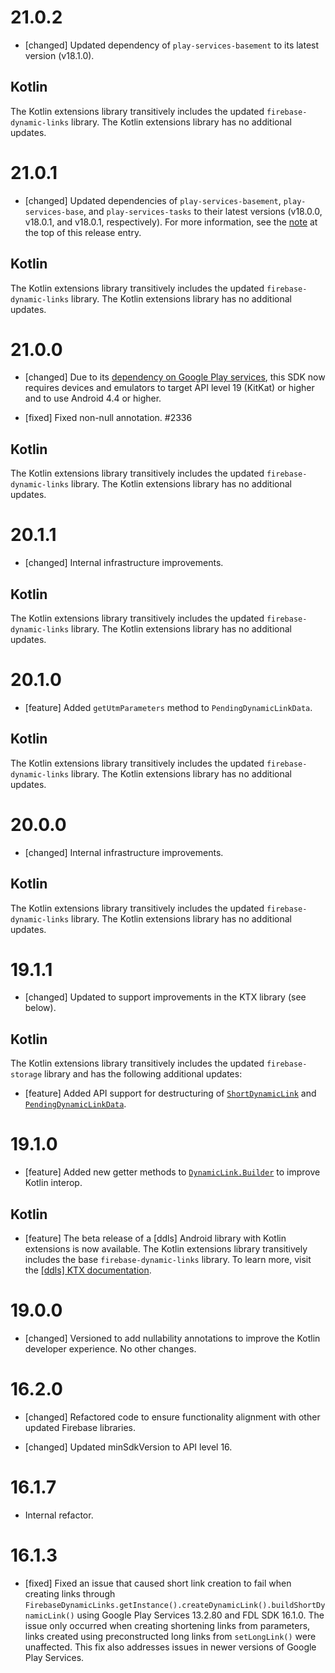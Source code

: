 # 21.0.2
* [changed] Updated dependency of `play-services-basement` to its latest
  version (v18.1.0).

## Kotlin
The Kotlin extensions library transitively includes the updated
`firebase-dynamic-links` library. The Kotlin extensions library has no
additional updates.

# 21.0.1
* [changed] Updated dependencies of `play-services-basement`,
  `play-services-base`, and `play-services-tasks` to their latest versions
  (v18.0.0, v18.0.1, and v18.0.1, respectively). For more information, see the
  [note](#basement18-0-0_base18-0-1_tasks18-0-1) at the top of this release
  entry.

## Kotlin
The Kotlin extensions library transitively includes the updated
`firebase-dynamic-links` library. The Kotlin extensions library has no
additional updates.

# 21.0.0
- [changed] Due to its
  [dependency on Google Play services](/docs/android/android-play-services),
  this SDK now requires devices and emulators to target API level 19 (KitKat)
  or higher and to use Android 4.4 or higher.

- [fixed] Fixed non-null annotation.
  #2336

## Kotlin
The Kotlin extensions library transitively includes the updated
`firebase-dynamic-links` library. The Kotlin extensions library has no
additional updates.

# 20.1.1
- [changed] Internal infrastructure improvements.

## Kotlin
The Kotlin extensions library transitively includes the updated
`firebase-dynamic-links` library. The Kotlin extensions library has no
additional updates.

# 20.1.0
- [feature] Added `getUtmParameters` method to `PendingDynamicLinkData`.

## Kotlin
The Kotlin extensions library transitively includes the updated
`firebase-dynamic-links` library. The Kotlin extensions library has no
additional updates.

# 20.0.0
- [changed] Internal infrastructure improvements.

## Kotlin
The Kotlin extensions library transitively includes the updated
`firebase-dynamic-links` library. The Kotlin extensions library has no
additional updates.

# 19.1.1
- [changed] Updated to support improvements in the KTX library (see below).

## Kotlin
The Kotlin extensions library transitively includes the updated
`firebase-storage` library and has the following additional updates:

- [feature] Added API support for destructuring of
  [`ShortDynamicLink`](/docs/reference/kotlin/com/google/firebase/dynamiclinks/ShortDynamicLink)
  and
  [`PendingDynamicLinkData`](/docs/reference/kotlin/com/google/firebase/dynamiclinks/PendingDynamicLinkData).

# 19.1.0
* [feature] Added new getter methods to
  [`DynamicLink.Builder`](//firebase.google.com/docs/reference/android/com/google/firebase/dynamiclinks/DynamicLink.Builder)
  to improve Kotlin interop.

## Kotlin
* [feature] The beta release of a [ddls] Android library with
  Kotlin extensions is now available. The Kotlin extensions library transitively
  includes the base `firebase-dynamic-links` library. To learn more, visit the
  [[ddls] KTX documentation](/docs/reference/kotlin/com/google/firebase/dynamiclinks/ktx/package-summary).

# 19.0.0
* [changed] Versioned to add nullability annotations to improve the Kotlin
  developer experience. No other changes.

# 16.2.0
* [changed] Refactored code to ensure functionality alignment with other
  updated Firebase libraries.

* [changed] Updated minSdkVersion to API level 16.

# 16.1.7
* Internal refactor.


# 16.1.3
* [fixed] Fixed an issue that caused short link creation to fail when creating
links through `FirebaseDynamicLinks.getInstance().createDynamicLink().buildShortDynamicLink()`
using Google Play Services 13.2.80 and FDL SDK 16.1.0. The issue only occurred
when creating shortening links from parameters, links created using
preconstructed long links from `setLongLink()` were unaffected. This fix also
addresses issues in newer versions of Google Play Services.


